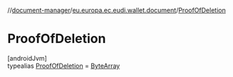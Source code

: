 //[document-manager](../../../index.md)/[eu.europa.ec.eudi.wallet.document](../index.md)/[ProofOfDeletion](index.md)

# ProofOfDeletion

[androidJvm]\
typealias [ProofOfDeletion](index.md) = [ByteArray](https://kotlinlang.org/api/latest/jvm/stdlib/kotlin/-byte-array/index.html)
